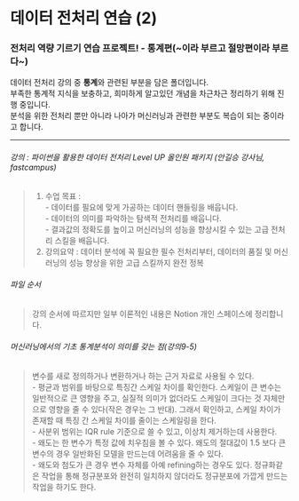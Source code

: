 
# 데이터 전처리 연습 (2)


### **전처리 역량 기르기 연습 프로젝트! - 통계편(~이라 부르고 절망편이라 부르다~)**

데이터 전처리 강의 중 **통계**와 관련된 부분을 담은 폴더입니다.  
부족한 통계적 지식을 보충하고, 희미하게 알고있던 개념을 차근차근 정리하기 위해 진행 중입니다.  
분석을 위한 전처리 뿐만 아니라 나아가 머신러닝과 관련한 부분도 복습이 되는 중이라고 합니다.


---  

###### 강의 : 파이썬을 활용한 데이터 전처리 Level UP 올인원 패키지 (안길승 강사님, fastcampus)
> 1. 수업 목표 :  
    - 데이터를 필요에 맞게 가공하는 데이터 핸들링을 배웁니다.  
    - 데이터의 의미를 파악하는 탐색적 전처리를 배웁니다.  
    - 결과값의 정확도를 높이고 머신러닝의 성능을 향상시킬 수 있는 고급 전처리 스킬을 배웁니다.  
> 2. 강의요약 : 데이터 분석에 꼭 필요한 필수 전처리부터, 데이터의 품질 및 머신러닝의 성능 향상을 위한 고급 스킬까지 완전 정복  

###### 파일 순서
> 강의 순서에 따르지만 일부 이론적인 내용은 Notion 개인 스페이스에 정리합니다.

###### 머신러닝에서의 기초 통계분석이 의미를 갖는 점(강의9-5)
> 변수를 새로 정의하거나 변환하거나 하는 근거 자료로 사용될 수 있다.  
    - 평균과 범위를 바탕으로 특징간 스케일 차이를 확인한다. 스케일이 큰 변수는 일반적으로 큰 영향을 주고, 실질적 의미가 없더라도 스케일이 크다는 것 자체만으로 영향을 줄 수 있다(작은 경우는 그 반대). 그래서 확인하고, 스케일 차이가 존재할 때 특징 간 스케일 차이를 줄이는 스케일링을 한다.  
    - 사분위 범위는 IQR rule 기준으로 쓸 수 있고, 이상치 제거하는데 사용한다.  
    - 왜도는 한 변수가 특정 값에 치우침을 볼 수 있다. 왜도의 절대값이 1.5 보다 큰 변수의 경우 일반화된 모델을 만드는데 어려움을 줄 수 있다.  
    - 왜도와 첨도가 큰 경우 변수 자체를 아예 refining하는 경우도 있다. 정규화같은 작업을 통해 정규분포와 완전히 일치하지 않더라도 정규분포에 가깝게 만드는 작업을 하기도 한다.  
